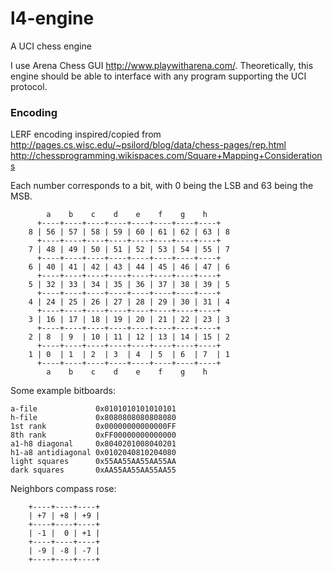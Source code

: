 l4-engine
=========

A UCI chess engine

I use Arena Chess GUI http://www.playwitharena.com/. Theoretically, this engine
should be able to interface with any program supporting the UCI protocol.


### Encoding ###
LERF encoding inspired/copied from
http://pages.cs.wisc.edu/~psilord/blog/data/chess-pages/rep.html
http://chessprogramming.wikispaces.com/Square+Mapping+Considerations

Each number corresponds to a bit, with 0 being the LSB and 63 being the MSB.
```
        a    b    c    d    e    f    g    h
      +----+----+----+----+----+----+----+----+
    8 | 56 | 57 | 58 | 59 | 60 | 61 | 62 | 63 | 8
      +----+----+----+----+----+----+----+----+
    7 | 48 | 49 | 50 | 51 | 52 | 53 | 54 | 55 | 7
      +----+----+----+----+----+----+----+----+
    6 | 40 | 41 | 42 | 43 | 44 | 45 | 46 | 47 | 6
      +----+----+----+----+----+----+----+----+
    5 | 32 | 33 | 34 | 35 | 36 | 37 | 38 | 39 | 5
      +----+----+----+----+----+----+----+----+
    4 | 24 | 25 | 26 | 27 | 28 | 29 | 30 | 31 | 4
      +----+----+----+----+----+----+----+----+
    3 | 16 | 17 | 18 | 19 | 20 | 21 | 22 | 23 | 3
      +----+----+----+----+----+----+----+----+
    2 | 8  | 9  | 10 | 11 | 12 | 13 | 14 | 15 | 2
      +----+----+----+----+----+----+----+----+
    1 | 0  | 1  | 2  | 3  | 4  | 5  | 6  | 7  | 1
      +----+----+----+----+----+----+----+----+
        a    b    c    d    e    f    g    h
```

Some example bitboards:
```
a-file             0x0101010101010101
h-file             0x8080808080808080
1st rank           0x00000000000000FF
8th rank           0xFF00000000000000
a1-h8 diagonal     0x8040201008040201
h1-a8 antidiagonal 0x0102040810204080
light squares      0x55AA55AA55AA55AA
dark squares       0xAA55AA55AA55AA55
```

Neighbors compass rose:
```
    +----+----+----+
    | +7 | +8 | +9 |
    +----+----+----+
    | -1 |  0 | +1 |
    +----+----+----+
    | -9 | -8 | -7 |
    +----+----+----+
```
